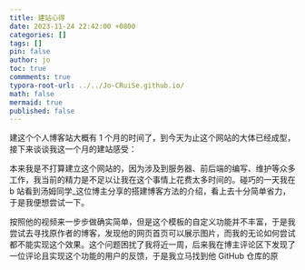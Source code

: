 ```yaml
---
title: 建站心得
date: 2023-11-24 22:42:00 +0800
categories: []
tags: []
pin: false
author: jo
toc: true
commments: true
typora-root-url: ../../Jo-CRuiSe.github.io/
math: false
mermaid: true
published: false
---
```


建这个个人博客站大概有 1 个月的时间了，到今天为止这个网站的大体已经成型，接下来谈谈我这一个月的建站感受：

本来我是不打算建立这个网站的，因为涉及到服务器、前后端的编写、维护等众多工作，我当前的精力是不足以让我在这个事情上花费太多时间的。碰巧的一天我在 b 站看到汤姆同学_这位博主分享的搭建博客方法的介绍，看上去十分简单省力，于是我便想尝试一下。

按照他的视频来一步步做确实简单，但是这个模板的自定义功能并不丰富，于是我尝试去寻找原作者的博客，发现他的网页首页可以展示图片，而我的无论如何尝试都不能实现这个效果。这个问题困扰了我将近一周，后来我在博主评论区下发现了一位评论且实现这个功能的用户的反馈，于是我立马找到他 GitHub 仓库的原